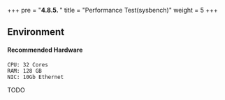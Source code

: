 +++
pre = "<b>4.8.5. </b>"
title = "Performance Test(sysbench)"
weight = 5
+++

## Environment

#### Recommended Hardware

```
CPU: 32 Cores
RAM: 128 GB
NIC: 10Gb Ethernet
```
TODO
